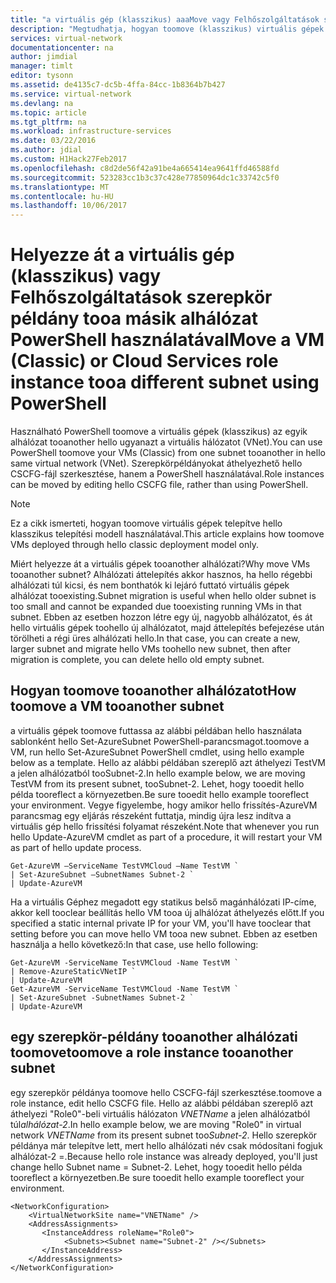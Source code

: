 ```yaml
---
title: "a virtuális gép (klasszikus) aaaMove vagy Felhőszolgáltatások szerepkör példány tooa másik alhálózat - Azure PowerShell |} Microsoft Docs"
description: "Megtudhatja, hogyan toomove (klasszikus) virtuális gépek és Felhőszolgáltatások szerepkör-példányok tooa másik alhálózat PowerShell használatával."
services: virtual-network
documentationcenter: na
author: jimdial
manager: timlt
editor: tysonn
ms.assetid: de4135c7-dc5b-4ffa-84cc-1b8364b7b427
ms.service: virtual-network
ms.devlang: na
ms.topic: article
ms.tgt_pltfrm: na
ms.workload: infrastructure-services
ms.date: 03/22/2016
ms.author: jdial
ms.custom: H1Hack27Feb2017
ms.openlocfilehash: c8d2de56f42a91be4a665414ea9641ffd46588fd
ms.sourcegitcommit: 523283cc1b3c37c428e77850964dc1c33742c5f0
ms.translationtype: MT
ms.contentlocale: hu-HU
ms.lasthandoff: 10/06/2017
---
```

# <a name="move-a-vm-classic-or-cloud-services-role-instance-tooa-different-subnet-using-powershell"></a><span data-ttu-id="96fd0-103">Helyezze át a virtuális gép (klasszikus) vagy Felhőszolgáltatások szerepkör példány tooa másik alhálózat PowerShell használatával</span><span class="sxs-lookup"><span data-stu-id="96fd0-103">Move a VM (Classic) or Cloud Services role instance tooa different subnet using PowerShell</span></span>
<span data-ttu-id="96fd0-104">Használható PowerShell toomove a virtuális gépek (klasszikus) az egyik alhálózat tooanother hello ugyanazt a virtuális hálózatot (VNet).</span><span class="sxs-lookup"><span data-stu-id="96fd0-104">You can use PowerShell toomove your VMs (Classic) from one subnet tooanother in hello same virtual network (VNet).</span></span> <span data-ttu-id="96fd0-105">Szerepkörpéldányokat áthelyezhető hello CSCFG-fájl szerkesztése, hanem a PowerShell használatával.</span><span class="sxs-lookup"><span data-stu-id="96fd0-105">Role instances can be moved by editing hello CSCFG file, rather than using PowerShell.</span></span>

> [!NOTE]
> <span data-ttu-id="96fd0-106">Ez a cikk ismerteti, hogyan toomove virtuális gépek telepítve hello klasszikus telepítési modell használatával.</span><span class="sxs-lookup"><span data-stu-id="96fd0-106">This article explains how toomove VMs deployed through hello classic deployment model only.</span></span>
> 
> 

<span data-ttu-id="96fd0-107">Miért helyezze át a virtuális gépek tooanother alhálózati?</span><span class="sxs-lookup"><span data-stu-id="96fd0-107">Why move VMs tooanother subnet?</span></span> <span data-ttu-id="96fd0-108">Alhálózati áttelepítés akkor hasznos, ha hello régebbi alhálózati túl kicsi, és nem bonthatók ki lejáró futtató virtuális gépek alhálózat tooexisting.</span><span class="sxs-lookup"><span data-stu-id="96fd0-108">Subnet migration is useful when hello older subnet is too small and cannot be expanded due tooexisting running VMs in that subnet.</span></span> <span data-ttu-id="96fd0-109">Ebben az esetben hozzon létre egy új, nagyobb alhálózatot, és át hello virtuális gépek toohello új alhálózatot, majd áttelepítés befejezése után törölheti a régi üres alhálózati hello.</span><span class="sxs-lookup"><span data-stu-id="96fd0-109">In that case, you can create a new, larger subnet and migrate hello VMs toohello new subnet, then after migration is complete, you can delete hello old empty subnet.</span></span>

## <a name="how-toomove-a-vm-tooanother-subnet"></a><span data-ttu-id="96fd0-110">Hogyan toomove tooanother alhálózatot</span><span class="sxs-lookup"><span data-stu-id="96fd0-110">How toomove a VM tooanother subnet</span></span>
<span data-ttu-id="96fd0-111">a virtuális gépek toomove futtassa az alábbi példában hello használata sablonként hello Set-AzureSubnet PowerShell-parancsmagot.</span><span class="sxs-lookup"><span data-stu-id="96fd0-111">toomove a VM, run hello Set-AzureSubnet PowerShell cmdlet, using hello example below as a template.</span></span> <span data-ttu-id="96fd0-112">Hello az alábbi példában szereplő azt áthelyezi TestVM a jelen alhálózatból tooSubnet-2.</span><span class="sxs-lookup"><span data-stu-id="96fd0-112">In hello example below, we are moving TestVM from its present subnet, tooSubnet-2.</span></span> <span data-ttu-id="96fd0-113">Lehet, hogy tooedit hello példa tooreflect a környezetben.</span><span class="sxs-lookup"><span data-stu-id="96fd0-113">Be sure tooedit hello example tooreflect your environment.</span></span> <span data-ttu-id="96fd0-114">Vegye figyelembe, hogy amikor hello frissítés-AzureVM parancsmag egy eljárás részeként futtatja, mindig újra lesz indítva a virtuális gép hello frissítési folyamat részeként.</span><span class="sxs-lookup"><span data-stu-id="96fd0-114">Note that whenever you run hello Update-AzureVM cmdlet as part of a procedure, it will restart your VM as part of hello update process.</span></span>

    Get-AzureVM –ServiceName TestVMCloud –Name TestVM `
    | Set-AzureSubnet –SubnetNames Subnet-2 `
    | Update-AzureVM

<span data-ttu-id="96fd0-115">Ha a virtuális Géphez megadott egy statikus belső magánhálózati IP-címe, akkor kell tooclear beállítás hello VM tooa új alhálózat áthelyezés előtt.</span><span class="sxs-lookup"><span data-stu-id="96fd0-115">If you specified a static internal private IP for your VM, you'll have tooclear that setting before you can move hello VM tooa new subnet.</span></span> <span data-ttu-id="96fd0-116">Ebben az esetben használja a hello következő:</span><span class="sxs-lookup"><span data-stu-id="96fd0-116">In that case, use hello following:</span></span>

    Get-AzureVM -ServiceName TestVMCloud -Name TestVM `
    | Remove-AzureStaticVNetIP `
    | Update-AzureVM
    Get-AzureVM -ServiceName TestVMCloud -Name TestVM `
    | Set-AzureSubnet -SubnetNames Subnet-2 `
    | Update-AzureVM

## <a name="toomove-a-role-instance-tooanother-subnet"></a><span data-ttu-id="96fd0-117">egy szerepkör-példány tooanother alhálózati toomove</span><span class="sxs-lookup"><span data-stu-id="96fd0-117">toomove a role instance tooanother subnet</span></span>
<span data-ttu-id="96fd0-118">egy szerepkör példánya toomove hello CSCFG-fájl szerkesztése.</span><span class="sxs-lookup"><span data-stu-id="96fd0-118">toomove a role instance, edit hello CSCFG file.</span></span> <span data-ttu-id="96fd0-119">Hello az alábbi példában szereplő azt áthelyezi "Role0"-beli virtuális hálózaton *VNETName* a jelen alhálózatból túl*alhálózat-2*.</span><span class="sxs-lookup"><span data-stu-id="96fd0-119">In hello example below, we are moving "Role0" in virtual network *VNETName* from its present subnet too*Subnet-2*.</span></span> <span data-ttu-id="96fd0-120">Hello szerepkör példánya már telepítve lett, mert hello alhálózati név csak módosítani fogjuk alhálózat-2 =.</span><span class="sxs-lookup"><span data-stu-id="96fd0-120">Because hello role instance was already deployed, you'll just change hello Subnet name = Subnet-2.</span></span> <span data-ttu-id="96fd0-121">Lehet, hogy tooedit hello példa tooreflect a környezetben.</span><span class="sxs-lookup"><span data-stu-id="96fd0-121">Be sure tooedit hello example tooreflect your environment.</span></span>

    <NetworkConfiguration>
        <VirtualNetworkSite name="VNETName" />
        <AddressAssignments>
           <InstanceAddress roleName="Role0">
                <Subnets><Subnet name="Subnet-2" /></Subnets>
           </InstanceAddress>
        </AddressAssignments>
    </NetworkConfiguration> 
